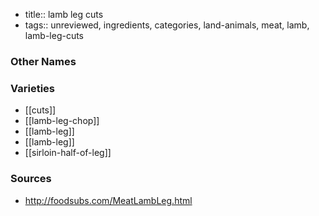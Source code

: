 - title:: lamb leg cuts
- tags:: unreviewed, ingredients, categories, land-animals, meat, lamb, lamb-leg-cuts


### Other Names


### Varieties

* [[cuts]]
* [[lamb-leg-chop]]
* [[lamb-leg]]
* [[lamb-leg]]
* [[sirloin-half-of-leg]]

### Sources
* http://foodsubs.com/MeatLambLeg.html
